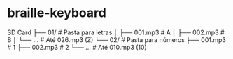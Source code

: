 # braille-keyboard

SD Card
├── 01/          # Pasta para letras
│   ├── 001.mp3  # A
│   ├── 002.mp3  # B
│   └── ...      # Até 026.mp3 (Z)
└── 02/          # Pasta para números
    ├── 001.mp3  # 1
    ├── 002.mp3  # 2
    └── ...      # Até 010.mp3 (10)
